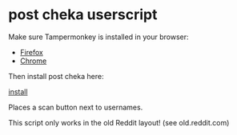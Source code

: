 # post cheka userscript


Make sure Tampermonkey is installed in your browser:

* [Firefox](https://addons.mozilla.org/en-US/firefox/addon/tampermonkey/)
* [Chrome](https://chrome.google.com/webstore/detail/tampermonkey/dhdgffkkebhmkfjojejmpbldmpobfkfo)

Then install post cheka here:

[install](https://github.com/sonofevil/post-cheka-js/raw/master/Reddit_Post_Cheka.user.js)

Places a scan button next to usernames.

This script only works in the old Reddit layout! (see old.reddit.com)
